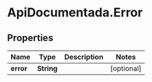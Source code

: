 # ApiDocumentada.Error

## Properties

Name | Type | Description | Notes
------------ | ------------- | ------------- | -------------
**error** | **String** |  | [optional] 



